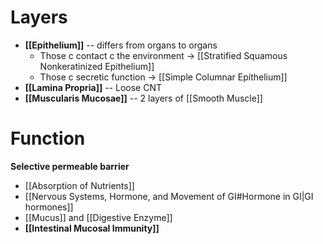 # Layers
- **[[Epithelium]]** -- differs from organs to organs
	- Those c contact c the environment -> [[Stratified Squamous Nonkeratinized Epithelium]]
	- Those c secretic function -> [[Simple Columnar Epithelium]]
- **[[Lamina Propria]]** -- Loose CNT
- **[[Muscularis Mucosae]]** -- 2 layers of [[Smooth Muscle]]

# Function
**Selective permeable barrier**
- [[Absorption of Nutrients]]
- [[Nervous Systems, Hormone, and Movement of GI#Hormone in GI|GI hormones]]
- [[Mucus]] and [[Digestive Enzyme]]
- **[[Intestinal Mucosal Immunity]]**